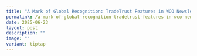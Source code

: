 ```yaml
---
title: "A Mark of Global Recognition: TradeTrust Features in WCO Newsletter"
permalink: /a-mark-of-global-recognition-tradetrust-features-in-wco-newsletter/
date: 2025-06-23
layout: post
description: ""
image: ""
variant: tiptap
---
```

